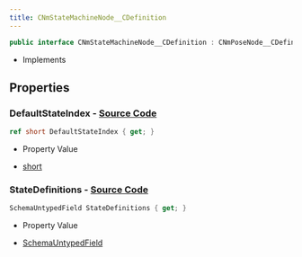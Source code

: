 ```yaml
---
title: CNmStateMachineNode__CDefinition
---
```


```csharp
public interface CNmStateMachineNode__CDefinition : CNmPoseNode__CDefinition, CNmGraphNode__CDefinition, ISchemaClass<CNmGraphNode__CDefinition>, ISchemaClass<CNmPoseNode__CDefinition>, ISchemaClass<CNmStateMachineNode__CDefinition>, ISchemaField, ISchemaClass, INativeHandle
```

- Implements

## Properties

### **DefaultStateIndex** - [Source Code](https://github.com/swiftly-solution/swiftlys2/blob/main/managed/src/SwiftlyS2.Generated/Schemas/Interfaces/CNmStateMachineNode__CDefinition.cs#L19)

```csharp
ref short DefaultStateIndex { get; }
```

- Property Value

- [short](https://learn.microsoft.com/dotnet/api/system.int16)

### **StateDefinitions** - [Source Code](https://github.com/swiftly-solution/swiftlys2/blob/main/managed/src/SwiftlyS2.Generated/Schemas/Interfaces/CNmStateMachineNode__CDefinition.cs#L17)

```csharp
SchemaUntypedField StateDefinitions { get; }
```

- Property Value

- [SchemaUntypedField](/docs/api/shared/schemas/schemauntypedfield)

